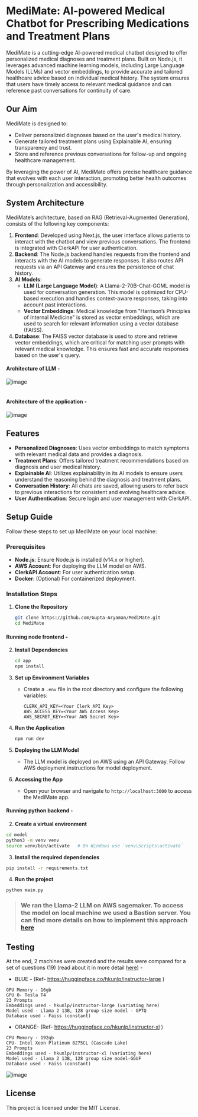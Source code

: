 # MediMate: AI-powered Medical Chatbot for Prescribing Medications and Treatment Plans

MediMate is a cutting-edge AI-powered medical chatbot designed to offer personalized medical diagnoses and treatment plans. Built on Node.js, it leverages advanced machine learning models, including Large Language Models (LLMs) and vector embeddings, to provide accurate and tailored healthcare advice based on individual medical history. The system ensures that users have timely access to relevant medical guidance and can reference past conversations for continuity of care.

## Our Aim

MediMate is designed to:
- Deliver personalized diagnoses based on the user's medical history.
- Generate tailored treatment plans using Explainable AI, ensuring transparency and trust.
- Store and reference previous conversations for follow-up and ongoing healthcare management.

By leveraging the power of AI, MediMate offers precise healthcare guidance that evolves with each user interaction, promoting better health outcomes through personalization and accessibility.

## System Architecture

MediMate’s architecture, based on RAG (Retrieval-Augmented Generation), consists of the following key components:

1. **Frontend**: Developed using Next.js, the user interface allows patients to interact with the chatbot and view previous conversations. The frontend is integrated with ClerkAPI for user authentication.
2. **Backend**: The Node.js backend handles requests from the frontend and interacts with the AI models to generate responses. It also routes API requests via an API Gateway and ensures the persistence of chat history.
3. **AI Models**:
   - **LLM (Large Language Model)**: A Llama-2-70B-Chat-GGML model is used for conversation generation. This model is optimized for CPU-based execution and handles context-aware responses, taking into account past interactions.
   - **Vector Embeddings**: Medical knowledge from "Harrison’s Principles of Internal Medicine" is stored as vector embeddings, which are used to search for relevant information using a vector database (FAISS).
4. **Database**: The FAISS vector database is used to store and retrieve vector embeddings, which are critical for matching user prompts with relevant medical knowledge. This ensures fast and accurate responses based on the user's query.

#### Architecture of LLM - <br>
![image](https://github.com/user-attachments/assets/98e569c8-419b-48e6-ae83-7a08259798fa) <br> <br>
#### Architecture of the application - <br>
![image](https://github.com/user-attachments/assets/31231f9a-ec7a-4c2a-abc2-db5952a3ec1e)

## Features

- **Personalized Diagnoses**: Uses vector embeddings to match symptoms with relevant medical data and provides a diagnosis.
- **Treatment Plans**: Offers tailored treatment recommendations based on diagnosis and user medical history.
- **Explainable AI**: Utilizes explainability in its AI models to ensure users understand the reasoning behind the diagnosis and treatment plans.
- **Conversation History**: All chats are saved, allowing users to refer back to previous interactions for consistent and evolving healthcare advice.
- **User Authentication**: Secure login and user management with ClerkAPI.

## Setup Guide

Follow these steps to set up MediMate on your local machine:

### Prerequisites

- **Node.js**: Ensure Node.js is installed (v14.x or higher).
- **AWS Account**: For deploying the LLM model on AWS.
- **ClerkAPI Account**: For user authentication setup.
- **Docker**: (Optional) For containerized deployment.

### Installation Steps

1. **Clone the Repository**
   ```bash
   git clone https://github.com/Gupta-Aryaman/MediMate.git
   cd MediMate
   ```
#### Running node frontend - 
2. **Install Dependencies**
   ```bash
   cd app
   npm install
   ```

3. **Set up Environment Variables**
   - Create a `.env` file in the root directory and configure the following variables:
     ```
     CLERK_API_KEY=<Your Clerk API Key>
     AWS_ACCESS_KEY=<Your AWS Access Key>
     AWS_SECRET_KEY=<Your AWS Secret Key>
     ```

4. **Run the Application**
   ```bash
   npm run dev
   ```

5. **Deploying the LLM Model**
   - The LLM model is deployed on AWS using an API Gateway. Follow AWS deployment instructions for model deployment.

6. **Accessing the App**
   - Open your browser and navigate to `http://localhost:3000` to access the MediMate app.
  
#### Running python backend -
2. **Create a virtual environment**
  ```bash
  cd model
  python3 -m venv venv
  source venv/bin/activate   # On Windows use `venv\Scripts\activate`
  ```

3. **Install the required dependencies**
  ```bash
  pip install -r requirements.txt
  ```

4. **Run the project**
  ```bash
  python main.py
  ```
> ### We ran the Llama-2 LLM on AWS sagemaker. To access the model on local machine we used a Bastion server. You can find more details on how to implement this approach [here](https://ruslanmv.com/blog/How-to-connect-to-Sagemaker-Notebook-via-SSH)

## Testing
At the end, 2 machines were created and the results were compared for a set of questions (19) (read about it in more detail [here](https://github.com/Gupta-Aryaman/MediMate/tree/main/reports)) -  
- BLUE - (Ref- https://huggingface.co/hkunlp/instructor-large )
```
GPU Memory - 16gb
GPU 0- Tesla T4
23 Prompts
Embeddings used - hkunlp/instructor-large (variating here)
Model used - Llama 2 13B, 128 group size model - GPTQ
Database used - Faiss (constant)
```
- ORANGE-  (Ref- https://huggingface.co/hkunlp/instructor-xl )
```
CPU Memory - 192gb
CPU- Intel Xeon Platinum 8275CL (Cascade Lake)
23 Prompts
Embeddings used - hkunlp/instructor-xl (variating here)
Model used - Llama 2 13B, 128 group size model-GGUF
Database used - Faiss (constant)
```
![image](https://github.com/user-attachments/assets/e826e5bf-0ba3-462c-a2de-0f2659ec582c)

## License

This project is licensed under the MIT License.
